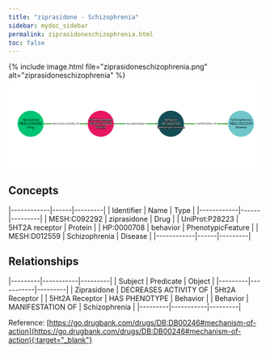 ```yaml
---
title: "ziprasidone - Schizophrenia"
sidebar: mydoc_sidebar
permalink: ziprasidoneschizophrenia.html
toc: false 
---
```


{% include image.html file="ziprasidoneschizophrenia.png" alt="ziprasidoneschizophrenia" %}![Path Visualization](/images/ziprasidoneschizophrenia.png)

## Concepts

|------------|------|---------|
| Identifier | Name | Type    |
|------------|------|---------|
| MESH:C092292 | ziprasidone | Drug |
| UniProt:P28223 | 5HT2A receptor | Protein |
| HP:0000708 | behavior | PhenotypicFeature |
| MESH:D012559 | Schizophrenia | Disease |
|------------|------|---------|

## Relationships

|---------|-----------|---------|
| Subject | Predicate | Object  |
|---------|-----------|---------|
| Ziprasidone | DECREASES ACTIVITY OF | 5Ht2A Receptor |
| 5Ht2A Receptor | HAS PHENOTYPE | Behavior |
| Behavior | MANIFESTATION OF | Schizophrenia |
|---------|-----------|---------|

Reference: [https://go.drugbank.com/drugs/DB:DB00246#mechanism-of-action](https://go.drugbank.com/drugs/DB:DB00246#mechanism-of-action){:target="_blank"}